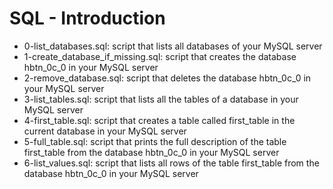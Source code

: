 # SQL - Introduction
* 0-list_databases.sql: script that lists all databases of your MySQL server
* 1-create_database_if_missing.sql: script that creates the database hbtn_0c_0 in your MySQL server
* 2-remove_database.sql: script that deletes the database hbtn_0c_0 in your MySQL server
* 3-list_tables.sql: script that lists all the tables of a database in your MySQL server
* 4-first_table.sql: script that creates a table called first_table in the current database in your MySQL server
* 5-full_table.sql: script that prints the full description of the table first_table from the database hbtn_0c_0 in your MySQL server
* 6-list_values.sql: script that lists all rows of the table first_table from the database hbtn_0c_0 in your MySQL server
